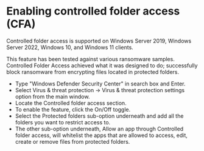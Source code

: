 # Enabling controlled folder access (CFA)

Controlled folder access is supported on Windows Server 2019, Windows Server 2022, Windows 10, and Windows 11 clients.

This feature has been tested against various ransomware samples. Controlled Folder Access achieved what it was designed to do; successfully block ransomware from encrypting files located in protected folders.

* Type "Windows Defender Security Center" in search box and Enter.
* Select Virus & threat protection -> Virus & threat protection settings option from the main window.
* Locate the Controlled folder access section. 
* To enable the feature, click the On/Off toggle.
* Select the Protected folders sub-option underneath and add all the folders you want to restrict access to.
* The other sub-option underneath, Allow an app through Controlled folder access, will whitelist the apps that are allowed to access, edit, create or remove files from protected folders.
